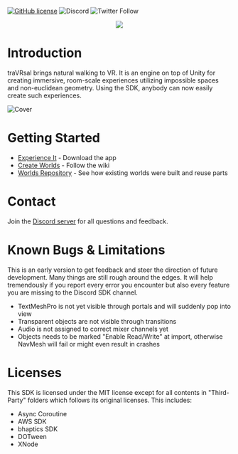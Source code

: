 [![GitHub license](https://img.shields.io/badge/license-MIT-blue.svg)](https://raw.githubusercontent.com/WetzoldStudios/traVRsal-sdk/master/LICENSE.md)
![Discord](https://img.shields.io/discord/653315487437946880)
![Twitter Follow](https://img.shields.io/twitter/follow/traVRsal_Robert?style=flat-square)

<p align="center">
  <img src="Editor/Images/travrsal-300.png">
</p>

# Introduction

traVRsal brings natural walking to VR. It is an engine on top of Unity for creating immersive, room-scale experiences utilizing impossible spaces and non-euclidean geometry. Using the SDK, anybody can now easily create such experiences.

![Cover](https://raw.githubusercontent.com/wiki/WetzoldStudios/traVRsal-sdk/Images/EngineDescription.jpg)

# Getting Started

* [Experience It](https://sidequestvr.com/app/449/1) - Download the app
* [Create Worlds](https://github.com/WetzoldStudios/traVRsal-sdk/wiki) - Follow the wiki
* [Worlds Repository](https://github.com/WetzoldStudios/traVRsal-worlds) - See how existing worlds were built and reuse parts

# Contact

Join the [Discord server](https://discord.gg/67fNz4F) for all questions and feedback.

# Known Bugs & Limitations

This is an early version to get feedback and steer the direction of future development. Many things are still rough around the edges. It will help tremendously if you report every error you encounter but also every feature you are missing to the Discord SDK channel.

* TextMeshPro is not yet visible through portals and will suddenly pop into view
* Transparent objects are not visible through transitions
* Audio is not assigned to correct mixer channels yet 
* Objects needs to be marked "Enable Read/Write" at import, otherwise NavMesh will fail or might even result in crashes

# Licenses

This SDK is licensed under the MIT license except for all contents in "Third-Party" folders which follows its original licenses. This includes:

* Async Coroutine
* AWS SDK
* bhaptics SDK
* DOTween
* XNode